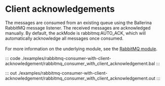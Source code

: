 # Client acknowledgements

The messages are consumed from an
existing queue using the Ballerina RabbitMQ message listener.
The received messages are acknowledged manually.
By default, the ackMode is rabbitmq:AUTO_ACK, which will automatically acknowledge
all messages once consumed.<br/><br/>
For more information on the underlying module, 
see the [RabbitMQ module](https://docs.central.ballerina.io/ballerinax/rabbitmq/latest).

::: code ./examples/rabbitmq-consumer-with-client-acknowledgement/rabbitmq_consumer_with_client_acknowledgement.bal :::

::: out ./examples/rabbitmq-consumer-with-client-acknowledgement/rabbitmq_consumer_with_client_acknowledgement.out :::